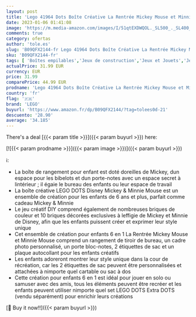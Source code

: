 ```yaml
---
layout: post
title: 'Lego 41964 Dots Boîte Créative La Rentrée Mickey Mouse et Minnie Mouse  6 en 1  Rangement  Cadre Photo  Porte-clés  Bloc-Notes  Fournitures Scolaires'
date: 2023-01-06 01:41:08
image: 'https://m.media-amazon.com/images/I/51qtEXDWQOL._SL500_._SL400_.jpg'
comments: true
category: ofertas
author: 'tole.es'
slug: 'B09QFX2144-fr Lego 41964 Dots Boîte Créative La Rentrée Mickey Mouse et...'
sku: 'B09QFX2144-fr'
tags: [ 'Boîtes empilables','Jeux de construction','Jeux et Jouets','Jeux et jouets','lego','🇫🇷', ]
actualPrice: 31.99 EUR
currency: EUR
price: 31.99
comparePrice: 44.99 EUR
prodname: 'Lego 41964 Dots Boîte Créative La Rentrée Mickey Mouse et Minnie Mouse  6 en 1  Rangement  Cadre Photo  Porte-clés  Bloc-Notes  Fournitures Scolaires'
country: 'fr'
flag: '🇫🇷'
brand: 'LEGO'
buyurl: 'https://www.amazon.fr/dp/B09QFX2144/?tag=tolees0d-21'
descuento: '28.90'
average: '34.185'
---
```


There's a deal [{{< param title >}}]({{< param buyurl >}})  here:

[![{{< param prodname >}}]({{< param image >}})]({{< param buyurl >}})

ℹ️:

- La boîte de rangement pour enfant est doté doreilles de Mickey, dun espace pour les bibelots et dun porte-notes avec un espace secret à lintérieur ; il égaie le bureau des enfants ou leur espace de travail
- La boîte créative LEGO DOTS Disney Mickey & Minnie Mouse est un ensemble de création pour les enfants de 6 ans et plus, parfait comme cadeau Mickey & Minnie
- Le jeu créatif DIY comprend également de nombreuses briques de couleur et 10 briques décorées exclusives à leffigie de Mickey et Minnie de Disney, afin que les enfants puissent créer et exprimer leur style unique
- Cet ensemble de création pour enfants 6 en 1 La Rentrée Mickey Mouse et Minnie Mouse comprend un rangement de tiroir de bureau, un cadre photo personnalisé, un porte bloc-notes, 2 étiquettes de sac et un plaque autocollant pour les enfants créatifs
- Les enfants adoreront montrer leur style unique dans la cour de récréation, car les 2 étiquettes de sac peuvent être personnalisées et attachées à nimporte quel cartable ou sac à dos
- Cette création pour enfants 6 en 1 est idéal pour jouer en solo ou samuser avec des amis, tous les éléments peuvent être recréer et les enfants peuvent utiliser nimporte quel set LEGO DOTS Extra DOTS (vendu séparément) pour enrichir leurs créations

[🛒 Buy it now!!]({{< param buyurl >}})
